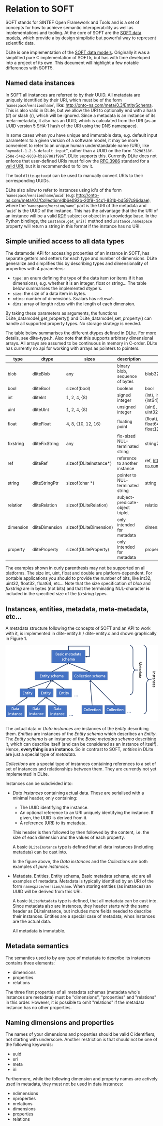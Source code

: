 Relation to SOFT
================
SOFT stands for SINTEF Open Framework and Tools and is a set of
concepts for how to achieve semantic interoperability as well as
implementations and tooling.  At the core of SOFT are the [SOFT data
models], which provide a by design simplistic but powerful way to
represent scientific data.

DLite is one implementation of the [SOFT data models].  Originally it
was a simplified pure C implementation of SOFT5, but has with time
developed into a project of its own.  This document will highlight a
few notable differences with SOFT5.


Named data instances
--------------------
In SOFT all instances are referred to by their UUID.  All metadata are
uniquely identified by their URI, which must be of the form
'`namespace`/`version`/`name`', like:
http://onto-ns.com/meta/0.3/EntitySchema.  This is also valid in
DLite, but we allow the URI to optionally end with a hash (#) or slash
(/), which will be ignored.  Since a metadata is an instance of its
meta-metadata, it also has an UUID, which is calculated from the URI
(as an UUID version 5 SHA-1 hash of the URI using the DNS namespace).

In some cases when you have unique and immutable data, e.g. default
input parameters to a given version of a software model, it may be
more convenient to refer to an unique human understandable name (URI),
like "`mymodel-1.2.3-default_input`", rather than a UUID on the form
"`8290318f-258e-54e2-9838-bb187881f996`".  DLite supports this.
Currently DLite does not enforce that user-defined URIs must follow the
[RFC 3986] standard for a [valid URI], but it is recommended to
follow it.

The tool `dlite-getuuid` can be used to manually convert URIs to their
corresponding UUIDs.

DLite also allow to refer to instances using id's of the form
'`namespace`/`version`/`name`/`uuid`' (e.g:
http://onto-ns.com/meta/0.1/Collection/db6e092b-20f9-44c1-831b-bd597c96daae),
where the '`namespace`/`version`/`name`' part is the URI of the
metadata and '`uuid`' is the UUID of the instance.  This has the
advantage that the the URI of an instance will be a valid [RDF]
subject or object in a knowledge base.  In the Python bindings, the
`Instance.get_uri()` method and `Instance.namespace` property will return a 
string in this format if the instance has no URI.


Simple unified access to all data types
---------------------------------------
The datamodel API for accessing properties of an instance in SOFT, has
separate getters and setters for each type and number of dimensions.
DLite generalize and simplifies this by describing types and
dimensionality of properties with 4 parameters:

  - `type`: an enum defining the type of the data item (or items if
    it has dimensions), e.g. whether it is an integer, float or string...
    The table below summarises the implemented dtype's.
  - `size`: the size of a data item in bytes.
  - `ndims`: number of dimensions.  Scalars has ``ndims=0``.
  - `dims`: array of length `ndims` with the length of each dimension.

By taking these parameters as arguments, the functions
DLite_datamodel_get_property() and DLite_datamodel_set_property() can handle
all supported property types.  No storage strategy is needed.

The table below summarises the different dtypes defined in DLite.  For
more details, see dlite-type.h.  Also note that this supports arbitrary
dimensional arrays.  All arrays are assumed to be continuous in memory
in C-order.  DLite has currently no api for working with arrays as
pointers to pointers.

type      | dtype          | sizes                  | description                      | examples
----      | -----          | -----                  | -----------                      | --------
blob      | dliteBlob      | any                    | binary blob, sequence of bytes   | blob32, blob128, ...
bool      | dliteBool      | sizeof(bool)           | boolean                          | bool
int       | dliteInt       | 1, 2, 4, {8}           | signed integer                   | (int), int8, int16, int32, {int64}
uint      | dliteUInt      | 1, 2, 4, {8}           | unsigned integer                 | (uint), uint8, uint16, uint32, {uint64}
float     | dliteFloat     | 4, 8, {10, 12, 16}     | floating point                   | (float), (double), float32, float64, {float80, float96, float128}
fixstring | dliteFixString | any                    | fix-sized NUL-terminated string  | string20, string4000, ...
ref       | dliteRef       | sizeof(DLiteInstance*) | reference to another instance    | ref, http://onto-ns.com/meta/0.1/MyEntity
string    | dliteStringPtr | sizeof(char *)         | pointer to NUL-terminated string | string
relation  | dliteRelation  | sizeof(DLiteRelation)  | subject-predicate-object triplet | relation
dimension | dliteDimension | sizeof(DLiteDimension) | only intended for metadata       | dimension
property  | dliteProperty  | sizeof(DLiteProperty)  | only intended for metadata       | property

The examples shown in curly parenthesis may not be supported on all
platforms.  The size int, uint, float and double are
platform-dependent.  For portable applications you should to provide
the number of bits, like int32, uint32, float32, float64, etc...  Note
that the size specification of *blob* and *fixstring* are in bytes
(not bits) and that the terminating NUL-character __is__ included in the
specified size of the *fixstring* types.


Instances, entities, metadata, meta-metadata, etc...
----------------------------------------------------
A metadata structure following the concepts of SOFT and an API to work
with it, is implemented in dlite-entity.h / dlite-entity.c and shown
graphically in Figure 1.

![Metadata structure][fig1]

The actual data or *Data instances* are instances of the *Entity*
describing them.  *Entities* are instances of the *Entity schema*
which describes an *Entity*.  The *Entity schema* is an instance of
the *Basic metadata schema* describing it, which can describe itself
(and can be considered as an instance of itself).  Hence, **everything
is an instance**.  So in contrast to SOFT, *entities* in DLite are just
a special type of *metadata*.

*Collections* are a special type of instances containing references to
a set of set of instances and relationships between them.  They are
currently not yet implemented in DLite.

Instances can be subdivided into:

  - *Data instances* containing actual data.  These are serialised with a
    minimal header, only containing:
      - The UUID identifying the instance.
      - An optional reference to an URI uniquely identifying the instance.
        If given, the UUID is derived from it.
      - A reference (URI) to its metadata.

    This header is then followed by then followed by the content,
    i.e. the size of each dimension and the values of each property.

    A basic `DLiteInstance` type is defined that all data instances
    (including metadata) can be cast into.

    In the figure above, the *Data instances* and the *Collections* are
    both examples of *pure instances*.

  - Metadata.  Entities, Entity schema, Basic metadata schema, etc are
    all examples of metadata.  Metadata is typically identified by an
    URI of the form `namespace/version/name`.  When storing entities
    (as instances) an UUID will be derived from this URI.

    A basic `DLiteMetadata` type is defined, that all metadata can be
    cast into.  Since metadata also are instances, they header starts
    with the same header as DLiteInstance, but includes more fields
    needed to describe their instances.  Entities are a special case
    of metadata, whos instances are the actual data.

    All metadata is immutable.


Metadata semantics
------------------
The semantics used to by any type of metadata to describe its instances
contains three elements:

  - dimensions
  - properties
  - relations

The three first properties of all metadata schemas (metadata who's
instances are metadata) must be "dimensions", "properties" and
"relations" in this order.  However, it is possible to omit
"relations" if the metadata instance has no other properties.


Naming dimensions and properties
--------------------------------
The names of your dimensions and properties should be valid C identifiers,
not starting with underscore.  Another restriction is that should not be
one of the following keywords:

  - uuid
  - uri
  - meta
  - iri

Furthermore, while the following dimension and property names are
actively used in metadata, they must not be used in data instances:

  - ndimensions
  - nproperties
  - nrelations
  - dimensions
  - properties
  - relations

[SOFT data models]: https://github.com/NanoSim/Porto/blob/porto/Preview-Final-Release/doc/manual/02_soft_introduction.md#soft5-features
[RFC 3986]: https://datatracker.ietf.org/doc/html/rfc3986
[valid URI]: https://en.wikipedia.org/wiki/Uniform_Resource_Identifier#syntax
[RDF]: https://en.wikipedia.org/wiki/Semantic_triple
[fig1]: ../_static/SOFT-metadata-structure.png "Figure 1. Metadata structure."

